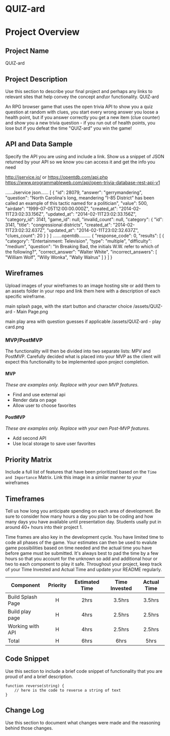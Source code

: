 # QUIZ-ard
# Project Overview

## Project Name

QUIZ-ard

## Project Description

Use this section to describe your final project and perhaps any links to relevant sites that help convey the concept and\or functionality.
QUIZ-ard

An RPG browser game that uses the open trivia API to show you a quiz question at random with clues, you start  every wrong answer you loose a health point, but if you answer correctly you get a new item (clue counter) and show you a new trivia question - if you run out of health points, you lose but if you defeat the time "QUIZ-ard" you win the game! 

## API and Data Sample

Specify the API you are using and include a link. Show us a snippet of JSON returned by your API so we know you can access it and get the info you need

http://jservice.io/
or 
https://opentdb.com/api.php
https://www.programmableweb.com/api/open-trivia-database-rest-api-v1

......Jservice json......
[
  {
    "id": 28079,
    "answer": "gerrymandering",
    "question": "North Carolina's long, meandering \"I-85 District\" has been called an example of this tactic named for a politician",
    "value": 500,
    "airdate": "1999-07-05T12:00:00.000Z",
    "created_at": "2014-02-11T23:02:33.156Z",
    "updated_at": "2014-02-11T23:02:33.156Z",
    "category_id": 3141,
    "game_id": null,
    "invalid_count": null,
    "category": {
      "id": 3141,
      "title": "congressional districts",
      "created_at": "2014-02-11T23:02:32.637Z",
      "updated_at": "2014-02-11T23:02:32.637Z",
      "clues_count": 20
    }
  }
]
.......opentdb.........
{
  "response_code": 0,
  "results": [
    {
      "category": "Entertainment: Television",
      "type": "multiple",
      "difficulty": "medium",
      "question": "In Breaking Bad, the initials W.W. refer to which of the following?",
      "correct_answer": "Walter White",
      "incorrect_answers": [
        "William Wolf",
        "Willy Wonka",
        "Wally Walrus"
      ]
    }
  ]
}
## Wireframes

Upload images of your wireframes to an image hosting site or add them to an assets folder in your repo and link them here with a description of each specific wireframe.

main splash page, with the start button and character choice 
/assets/QUIZ-ard - Main Page.png

main play area with question guesses if applicable 
/assets/QUIZ-ard - play card.png

### MVP/PostMVP

The functionality will then be divided into two separate lists: MPV and PostMVP.  Carefully decided what is placed into your MVP as the client will expect this functionality to be implemented upon project completion.  

#### MVP 
*These are examples only. Replace with your own MVP features.*

- Find and use external api 
- Render data on page 
- Allow user to choose favorites 

#### PostMVP  
*These are examples only. Replace with your own Post-MVP features.*

- Add second API
- Use local storage to save user favorites

## Priority Matrix

Include a full list of features that have been prioritized based on the `Time and Importance` Matrix.  Link this image in a similar manner to your wireframes

## Timeframes

Tell us how long you anticipate spending on each area of development. Be sure to consider how many hours a day you plan to be coding and how many days you have available until presentation day. Students usally put in around 40+ hours into their project 1.

Time frames are also key in the development cycle.  You have limited time to code all phases of the game.  Your estimates can then be used to evalute game possibilities based on time needed and the actual time you have before game must be submitted. It's always best to pad the time by a few hours so that you account for the unknown so add and additional hour or two to each component to play it safe. Throughout your project, keep track of your Time Invested and Actual Time and update your README regularly.

| Component | Priority | Estimated Time | Time Invested | Actual Time |
| --- | :---: |  :---: | :---: | :---: |
| Build Splash Page | H | 2hrs| 3.5hrs | 3.5hrs |
| Build play page | H | 4hrs| 2.5hrs | 2.5hrs |
| Working with API | H | 4hrs| 2.5hrs | 2.5hrs |
| Total | H | 6hrs| 6hrs | 5hrs |

## Code Snippet

Use this section to include a brief code snippet of functionality that you are proud of and a brief description.  

```
function reverse(string) {
	// here is the code to reverse a string of text
}
```

## Change Log
 Use this section to document what changes were made and the reasoning behind those changes.  
